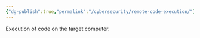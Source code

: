 ```yaml
---
{"dg-publish":true,"permalink":"/cybersecurity/remote-code-execution/"}
---
```


Execution of code on the target computer.